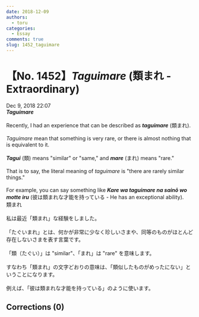 ```yaml
---
date: 2018-12-09
authors:
  - toru
categories:
  - Essay
comments: true
slug: 1452_taguimare
---
```


# 【No. 1452】<strong><em>Taguimare</strong></em> (類まれ - Extraordinary)
<div class="date">Dec 9, 2018 22:07</div>
<div id="post"><div id="body_show_ori">
<strong><em>Taguimare</strong></em><br/><br/>Recently, I had an experience that can be described as <strong><em>taguimare</em></strong> (類まれ).<br/><br/><em>Taguimare</em> mean that something is very rare, or there is almost nothing that is equivalent to it.<br/><br/><strong><em>Tagui</em></strong> (類) means "similar" or "same," and <strong><em>mare</em></strong> (まれ) means "rare."<br/><br/>That is to say, the literal meaning of <em>taguimare</em> is "there are rarely similar things."<br/><br/>For example, you can say something like <strong><em>Kare wa taguimare na sainō wo motte iru</em></strong> (彼は類まれな才能を持っている - He has an exceptional ability).
</div></div>

<!-- more -->

<div id="post_ja"><div id="body_show_mo">
類まれ<br/><br/>私は最近「類まれ」な経験をしました。<br/><br/>「たぐいまれ」とは、何かが非常に少なく珍しいさまや、同等のものがほとんど存在しないさまを表す言葉です。<br/><br/>「類（たぐい）」は "similar"、「まれ」は "rare" を意味します。<br/><br/>すなわち「類まれ」の文字どおりの意味は、「類似したものがめったにない」ということになります。<br/><br/>例えば、「彼は類まれな才能を持っている」のように使います。
</div></div>

## Corrections (0)
